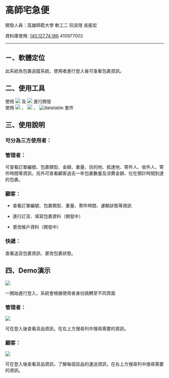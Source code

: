 # 高師宅急便

開發人員：高雄師範大學 軟工二 阮奕瑄 吳振宏

資料庫使用:
[140.127.74.186]()
410977002
<hr>

## ㄧ、軟體定位

此系統為包裹追蹤系統，使用者進行登入後可查看包裹資訊。

## 二、使用工具

使用
![](https://img.shields.io/badge/html-86.3%25-red)
及
![](https://img.shields.io/badge/php-13.7%25-blue)
進行開發
<br>使用
![](https://img.shields.io/badge/Bootstrap-5.1-blueviolet)
、
![](https://img.shields.io/badge/jQuery-3.5-blue)
、
![datatable](https://img.shields.io/badge/DataTables-1.12.1-green)
套件
## 三、使用說明

### 可分為三方使用者：

### 管理者：

可查看訂單編號、包裹類型、金額、重量、目的地、抵達地、寄件人、收件人、寄件時間等資訊，另外可查看顧客過去一年包裹數量及消費金額、位在預計時間到達的包裹。
### 顧客：

* 查看訂單編號、包裹類型、重量、寄件時間、運輸狀態等資訊

* 進行訂貨、填寫包裹資料（開發中）

* 更改帳戶資料（開發中）


### 快遞：

查看送貨包裹資訊、更改包裹狀態。

## 四、Demo演示

![](/Users/ashleyjuan/final/login.png)

一開始進行登入，系統會根據使用者身份跳轉至不同頁面

### 管理者：

![](/Users/ashleyjuan/final/package.png)

可在登入後查看貨品資訊，在右上方搜尋列中搜尋需要的資訊。

### 顧客：

![](/Users/ashleyjuan/final/customer.png)

可在登入後查看貨品資訊，了解每個貨品的運送資訊，在右上方搜尋列中搜尋需要的資訊。

